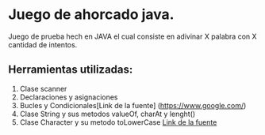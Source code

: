 # Juego de ahorcado java.

Juego de prueba hech en JAVA el cual consiste en adivinar X palabra con X cantidad de intentos.

## Herramientas utilizadas:

1. Clase scanner
2. Declaraciones y asignaciones
3. Bucles y Condicionales[Link de la fuente] (https://www.google.com/)
4. Clase String y sus metodos valueOf, charAt y lenght()
5. Clase Character y su metodo toLowerCase
[Link de la fuente](https://www.google.com/)